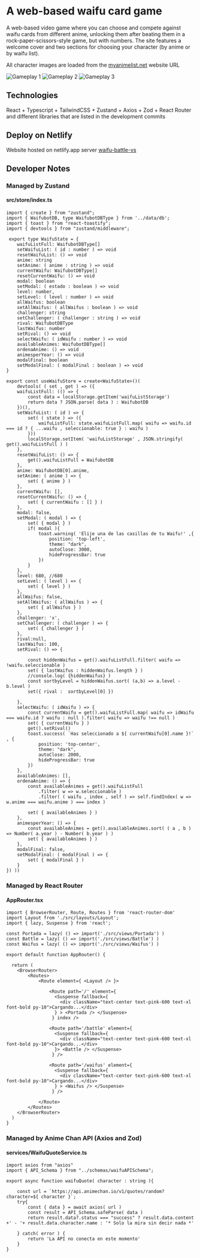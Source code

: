 # A web-based waifu card game
A web-based video game where you can choose and compete against waifu cards from different anime, unlocking them after beating them in a rock-paper-scissors-style game, but with numbers. The site features a welcome cover and two sections for choosing your character (by anime or by waifu list).

All character images are loaded from the [myanimelist.net](https://myanimelist.net/) website URL

![Gameplay 1](src/assets/portada.png)
![Gameplay 2](src/assets/pantalla1.png)
![Gameplay 3](src/assets/pantalla2.png)

## Technologies
React + Typescript + TailwindCSS + Zustand + Axios + Zod + React Router and different libraries that are listed in the development commits
## Deploy on Netlify
Website hosted on netlify.app server
[waifu-battle-vs](https://waifu-battle-vs.netlify.app/)

## Developer Notes
### Managed by Zustand
#### src/store/index.ts
```
import { create } from "zustand";
import { WaifubotDB, type WaifubotDBType } from '../data/db';
import { toast } from "react-toastify";
import { devtools } from "zustand/middleware";

 export type WaifuState = {
    waifuListFull: WaifubotDBType[]
    setWaifuList: ( id : number ) => void
    resetWaifuList: () => void
    anime: string
    setAnime: ( anime : string ) => void
    currentWaifu: WaifubotDBType[]
    resetCurrentWaifu: () => void
    modal: boolean
    setModal: ( estado : boolean ) => void
    level: number,
    setLevel: ( level : number ) => void
    allWaifus: boolean
    setAllWaifus: ( allWaifus : boolean ) => void
    challenger: string
    setChallenger: ( challenger : string ) => void
    rival: WaifubotDBType
    lastWaifus: number
    setRival: () => void
    selectWaifu: ( idWaifu : number ) => void
    availableAnimes: WaifubotDBType[]
    ordenaAnime: () => void
    animesperYear: () => void
    modalFinal: boolean
    setModalFinal: ( modalFinal : boolean ) => void
}

export const useWaifuStore = create<WaifuState>()(
    devtools( ( set , get ) => ({
    waifuListFull: (() => {
        const data = localStorage.getItem('waifuListStorage')
        return data ? JSON.parse( data ) : WaifubotDB
    })(),
    setWaifuList: ( id ) => {
        set( ( state ) => ({
            waifuListFull: state.waifuListFull.map( waifu => waifu.id === id ? { ...waifu , seleccionable: true } : waifu )
        })) 
        localStorage.setItem( 'waifuListStorage' , JSON.stringify( get().waifuListFull ) )
    },
    resetWaifuList: () => {
        get().waifuListFull = WaifubotDB
    },
    anime: WaifubotDB[0].anime,
    setAnime: ( anime ) => {
        set( { anime } )
    },
    currentWaifu: [],
    resetCurrentWaifu: () => {
        set( { currentWaifu : [] } )
    },
    modal: false,
    setModal: ( modal ) => {
        set( { modal } )
        if( modal ){
            toast.warning( 'Elije una de las casillas de tu Waifu!' ,{
                position: 'top-left',
                theme: "dark",
                autoClose: 3000,
                hideProgressBar: true
            })
        }
    },
    level: 680, //680
    setLevel: ( level ) => {
        set( { level } )
    },
    allWaifus: false,
    setAllWaifus: ( allWaifus ) => {
        set( { allWaifus } )
    },
    challenger: 'x',
    setChallenger: ( challenger ) => {
        set( { challenger } )
    },
    rival:null,
    lastWaifus: 100,
    setRival: () => {
        
        const hiddenWaifus = get().waifuListFull.filter( waifu => !waifu.seleccionable )
        set( { lastWaifus : hiddenWaifus.length } )
        //console.log( {hiddenWaifus} )
        const sortbyLevel = hiddenWaifus.sort( (a,b) => a.level - b.level )
        set({ rival :  sortbyLevel[0] }) 
        
    },
    selectWaifu: ( idWaifu ) => {
        const currentWaifu = get().waifuListFull.map( waifu => idWaifu === waifu.id ? waifu : null ).filter( waifu => waifu !== null )
        set( { currentWaifu } )
        get().setRival()
        toast.success( `Has seleccionado a ${ currentWaifu[0].name }!` , {
            position: 'top-center',
            theme: "dark",
            autoClose: 2000,
            hideProgressBar: true
        })
    },
    availableAnimes: [],
    ordenaAnime: () => {
        const availableAnimes = get().waifuListFull
            .filter( w => w.seleccionable )
            .filter( ( waifu , index , self ) => self.findIndex( w => w.anime === waifu.anime ) === index )

        set( { availableAnimes } )
    },
    animesperYear: () => {
        const availableAnimes = get().availableAnimes.sort( ( a , b ) => Number( a.year ) - Number( b.year ) ) 
        set( { availableAnimes } )
    },
    modalFinal: false,
    setModalFinal: ( modalFinal ) => {
        set( { modalFinal } )
    }
}) ))
```
### Managed by React Router
#### AppRouter.tsx
```
import { BrowserRouter, Route, Routes } from 'react-router-dom'
import Layout from './src/layouts/Layout';
import { lazy, Suspense } from 'react';

const Portada = lazy( () => import('./src/views/Portada') )
const Battle = lazy( () => import('./src/views/Battle') )
const Waifus = lazy( () => import('./src/views/Waifus') )

export default function AppRouter() {

  return (
    <BrowserRouter>
        <Routes>
            <Route element={ <Layout /> }>
                
                <Route path='/' element={ 
                  <Suspense fallback={
                    <div className="text-center text-pink-600 text-xl font-bold py-10">Cargando...</div>
                  } > <Portada /> </Suspense>
                 } index />
                
                <Route path='/battle' element={ 
                  <Suspense fallback={
                    <div className="text-center text-pink-600 text-xl font-bold py-10">Cargando...</div>
                  }> <Battle /> </Suspense>   
                 } />

                <Route path='/waifus' element={ 
                  <Suspense fallback={
                    <div className="text-center text-pink-600 text-xl font-bold py-10">Cargando...</div>
                  } > <Waifus /> </Suspense>
                 } />

            </Route>
        </Routes>
    </BrowserRouter>
  )
}
```
### Managed by Anime Chan API (Axios and Zod)
#### services/WaifuQuoteService.ts
```
import axios from "axios"
import { API_Schema } from "../schemas/waifuAPISchema";

export async function waifuQuote( character : string ){

    const url = `https://api.animechan.io/v1/quotes/random?character=${ character }`;
    try{
        const { data } = await axios( url )
        const result = API_Schema.safeParse( data )
        return result.data?.status === "success" ? result.data.content +' - '+ result.data.character.name : '* Solo la mira sin decir nada *'
        
    } catch( error ) {
        return 'La API no conecta en este momento'
    }
}
```
